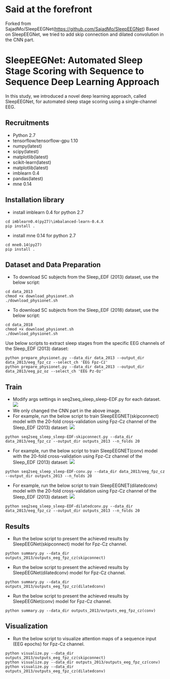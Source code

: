# Said at the forefront
Forked from SajadMo/SleepEEGNet(https://github.com/SajadMo/SleepEEGNet)
Based on SleepEEGNet, we tried to add skip connection and dilated convolution in the CNN part.

# SleepEEGNet: Automated Sleep Stage Scoring with Sequence to Sequence Deep Learning Approach
In this study, we introduced a novel deep learning approach, called SleepEEGNet, for automated sleep stage scoring using a single-channel EEG.

## Recruitments
* Python 2.7
* tensorflow/tensorflow-gpu 1.10
* numpy(latest)
* scipy(latest)
* matplotlib(latest)
* scikit-learn(latest)
* matplotlib(latest)
* imblearn 0.4
* pandas(latest)
* mne 0.14

## Installation library
* install imblearn 0.4 for python 2.7
```
cd imblearn0.4(py27)\imbalanced-learn-0.4.X
pip install .
```
* install mne 0.14 for python 2.7
```
cd mne0.14(py27)
pip install .
```

## Dataset and Data Preparation
* To download SC subjects from the Sleep_EDF (2013) dataset, use the below script:

```
cd data_2013
chmod +x download_physionet.sh
./download_physionet.sh
```

* To download SC subjects from the Sleep_EDF (2018) dataset, use the below script:
```
cd data_2018
chmod +x download_physionet.sh
./download_physionet.sh
```

Use below scripts to extract sleep stages from the specific EEG channels of the Sleep_EDF (2013) dataset:

```
python prepare_physionet.py --data_dir data_2013 --output_dir data_2013/eeg_fpz_cz --select_ch 'EEG Fpz-Cz'
python prepare_physionet.py --data_dir data_2013 --output_dir data_2013/eeg_pz_oz --select_ch 'EEG Pz-Oz'
```

## Train

* Modify args settings in seq2seq_sleep_sleep-EDF.py for each dataset.
![](https://github.com/daidaiershidi/Brain-Cognition-Homework/blob/master/Fork%20SleepEEGNet/images/seq2seq_sleep.jpg)
* We only changed the CNN part in the above image.
* For example, run the below script to train SleepEEGNET(skipconnect) model with the 20-fold cross-validation using Fpz-Cz channel of the Sleep_EDF (2013) dataset:
![](https://github.com/daidaiershidi/Brain-Cognition-Homework/blob/master/Fork%20SleepEEGNet/images/CNN_skipconnect_epoch120.png)
```
python seq2seq_sleep_sleep-EDF-skipconnect.py --data_dir data_2013/eeg_fpz_cz --output_dir outputs_2013 --n_folds 20
```
* For example, run the below script to train SleepEEGNET(conv) model with the 20-fold cross-validation using Fpz-Cz channel of the Sleep_EDF (2013) dataset:
![](https://github.com/daidaiershidi/Brain-Cognition-Homework/blob/master/Fork%20SleepEEGNet/images/CNN_conv128_epoch50.png)
```
python seq2seq_sleep_sleep-EDF-conv.py --data_dir data_2013/eeg_fpz_cz --output_dir outputs_2013 --n_folds 20
```
* For example, run the below script to train SleepEEGNET(dilatedconv) model with the 20-fold cross-validation using Fpz-Cz channel of the Sleep_EDF (2013) dataset:
![](https://github.com/daidaiershidi/Brain-Cognition-Homework/blob/master/Fork%20SleepEEGNet/images/CNN_dilatedconv5_epoch30.png)
```
python seq2seq_sleep_sleep-EDF-dilatedconv.py --data_dir data_2013/eeg_fpz_cz --output_dir outputs_2013 --n_folds 20
```

## Results
* Run the below script to present the achieved results by SleepEEGNet(skipconnect) model for Fpz-Cz channel.
```
python summary.py --data_dir outputs_2013/outputs_eeg_fpz_cz(skipconnect)
```
* Run the below script to present the achieved results by SleepEEGNet(dilatedconv) model for Fpz-Cz channel.
```
python summary.py --data_dir outputs_2013/outputs_eeg_fpz_cz(dilatedconv)
```
* Run the below script to present the achieved results by SleepEEGNet(conv) model for Fpz-Cz channel.
```
python summary.py --data_dir outputs_2013/outputs_eeg_fpz_cz(conv)
```

## Visualization
* Run the below script to visualize attention maps of a sequence input (EEG epochs) for Fpz-Cz channel.
```
python visualize.py --data_dir outputs_2013/outputs_eeg_fpz_cz(skipconnect)
python visualize.py --data_dir outputs_2013/outputs_eeg_fpz_cz(conv)
python visualize.py --data_dir outputs_2013/outputs_eeg_fpz_cz(dilatedconv)
```
